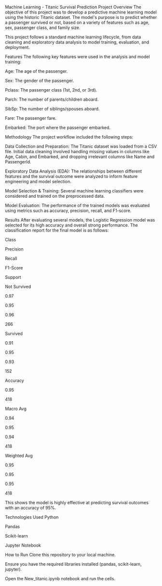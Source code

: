 Machine Learning - Titanic Survival Prediction
Project Overview
The objective of this project was to develop a predictive machine learning model using the historic Titanic dataset. The model's purpose is to predict whether a passenger survived or not, based on a variety of features such as age, sex, passenger class, and family size.

This project follows a standard machine learning lifecycle, from data cleaning and exploratory data analysis to model training, evaluation, and deployment.

Features
The following key features were used in the analysis and model training:

Age: The age of the passenger.

Sex: The gender of the passenger.

Pclass: The passenger class (1st, 2nd, or 3rd).

Parch: The number of parents/children aboard.

SibSp: The number of siblings/spouses aboard.

Fare: The passenger fare.

Embarked: The port where the passenger embarked.

Methodology
The project workflow included the following steps:

Data Collection and Preparation: The Titanic dataset was loaded from a CSV file. Initial data cleaning involved handling missing values in columns like Age, Cabin, and Embarked, and dropping irrelevant columns like Name and PassengerId.

Exploratory Data Analysis (EDA): The relationships between different features and the survival outcome were analyzed to inform feature engineering and model selection.

Model Selection & Training: Several machine learning classifiers were considered and trained on the preprocessed data.

Model Evaluation: The performance of the trained models was evaluated using metrics such as accuracy, precision, recall, and F1-score.

Results
After evaluating several models, the Logistic Regression model was selected for its high accuracy and overall strong performance. The classification report for the final model is as follows:

Class

Precision

Recall

F1-Score

Support

Not Survived

0.97

0.95

0.96

266

Survived

0.91

0.95

0.93

152

Accuracy





0.95

418

Macro Avg

0.94

0.95

0.94

418

Weighted Avg

0.95

0.95

0.95

418

This shows the model is highly effective at predicting survival outcomes with an accuracy of 95%.

Technologies Used
Python

Pandas

Scikit-learn

Jupyter Notebook

How to Run
Clone this repository to your local machine.

Ensure you have the required libraries installed (pandas, scikit-learn, jupyter).

Open the New_titanic.ipynb notebook and run the cells.
